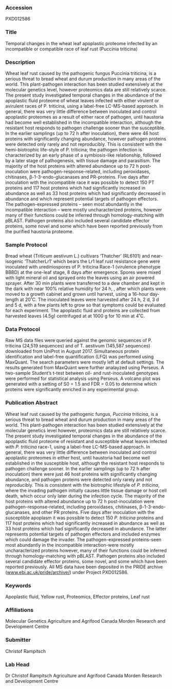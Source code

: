 ### Accession
PXD012586

### Title
Temporal changes in the wheat leaf apoplastic proteome infected by an incompatible or compatible race of leaf rust (Puccinia triticina)

### Description
Wheat leaf rust caused by the pathogenic fungus Puccinia triticina, is a serious threat to bread wheat and durum production in many areas of the world.  This plant-pathogen interaction has been studied extensively at the molecular genetics level, however proteomics data are still relatively scarce.  The present study investigated temporal changes in the abundance of the apoplastic fluid proteome of wheat leaves infected with either virulent or avirulent races of P. triticina, using a label-free LC-MS-based approach.  In general, there was very little difference between inoculated and control apoplastic proteomes as a result of either race of pathogen, until haustoria had become well established in the incompatible interaction, although the resistant host responds to pathogen challenge sooner than the susceptible.  In the earlier samplings (up to 72 h after inoculation), there were 46 host proteins with significantly changing abundance, however pathogen proteins were detected only rarely and not reproducibly.  This is consistent with the hemi-biotrophic life-style of P. triticina; the pathogen infection is characterized by an early phase of a symbiosis-like relationship, followed by a later stage of pathogenesis, with tissue damage and parasitism.  The majority of the host proteins with altered abundance up to 72 h post-inoculation were pathogen-response-related, including peroxidases, chitinases, β-1-3-endo-glucanases and PR-proteins.  Five days after inoculation with the incompatible race it was possible to detect 150 PT proteins and 117 host proteins which had significantly increased in abundance as well as 33 host proteins which had significantly decreased in abundance and which represent potential targets of pathogen effectors. The pathogen-expressed proteins – seen most abundantly in the incompatible interaction – were mostly uncharacterized proteins, however many of their functions could be inferred through homology-matching with pBLAST.  Pathogen proteins also included several candidate effector proteins, some novel and some which have been reported previously from the purified haustoria proteome.

### Sample Protocol
Bread wheat (Triticum aestivum L.) cultivars ‘Thatcher’ (RL6101) and near-isogenic ‘ThatcherLr1’ which bears the Lr1 leaf rust resistance gene were inoculated with urediniospores of P. triticina Race-1 (virulence phenotype BBBD) at the one-leaf stage, 8 days after emergence.   Spores were mixed with light mineral oil and sprayed onto the leaves using an air powered sprayer.  After 30 min plants were transferred to a dew chamber and kept in the dark with near 100% relative humidity for 24 h, , after which plants were moved to a growth cabinet and grown until harvest, using a 16-hour day-length at 20˚C.  The inoculated leaves were harvested after 24 h, 2 d, 3 d and 5 d, with a few plants left to grow so that symptoms could be evaluated for each experiment. The apoplastic fluid and proteins are collected from harvested leaves (4.5g) centrifuged at at 1000 g for 10 min at 4˚C.

### Data Protocol
Raw MS data files were queried against the genomic sequences of P. triticina (24,519 sequences) and of T. aestivum (145,587 sequences) downloaded from UniProt in August 2017. Simultaneous protein identification and label-free quantification  (LFQ) was performed using MaxQuant. The search parameters were mostly left at default settings. The results generated from MaxQuant were further analayzed using Perseus. A two-sample Student’s t-test between oil- and rust-inoculated genotypes were performed for statistical analysis using Perseus.  A volcano plot was generated with a setting of S0 = 1.5 and FDR = 0.05 to determine which proteins were significantly enriched in any experimental group.

### Publication Abstract
Wheat leaf rust caused by the pathogenic fungus, <i>Puccinia triticina</i>, is a serious threat to bread wheat and durum production in many areas of the world. This plant-pathogen interaction has been studied extensively at the molecular genetics level however, proteomics data are still relatively scarce. The present study investigated temporal changes in the abundance of the apoplastic fluid proteome of resistant and susceptible wheat leaves infected with <i>P. triticina</i> race-1, using a label-free LC-MS-based approach. In general, there was very little difference between inoculated and control apoplastic proteomes in either host, until haustoria had become well established in the susceptible host, although the resistant host responds to pathogen challenge sooner. In the earlier samplings (up to 72 h after inoculation) there were just 46 host proteins with significantly changing abundance, and pathogen proteins were detected only rarely and not reproducibly. This is consistent with the biotrophic lifestyle of <i>P. triticina</i>, where the invading pathogen initially causes little tissue damage or host cell death, which occur only later during the infection cycle. The majority of the host proteins with altered abundance up to 72 h post-inoculation were pathogen-response-related, including peroxidases, chitinases, &#x3b2;-1-3-endo-glucanases, and other PR proteins. Five days after inoculation with the susceptible apoplasm it was possible to detect 150 <i>P. triticina</i> proteins and 117 host proteins which had significantly increased in abundance as well as 33 host proteins which had significantly decreased in abundance. The latter represents potential targets of pathogen effectors and included enzymes which could damage the invader. The pathogen-expressed proteins-seen most abundantly in the incompatible interaction-were mostly uncharacterized proteins however, many of their functions could be inferred through homology-matching with pBLAST. Pathogen proteins also included several candidate effector proteins, some novel, and some which have been reported previously. All MS data have been deposited in the PRIDE archive (www.ebi.ac.uk/pride/archive/) under Project PXD012586.

### Keywords
Apoplastic fluid, Yellow rust, Proteomics, Effector proteins, Leaf rust

### Affiliations
Molecular Genetics
Agriculture and Agrifood Canada Morden Research and Development Centre

### Submitter
Christof Rampitsch

### Lab Head
Dr Christof Rampitsch
Agriculture and Agrifood Canada Morden Research and Development Centre


